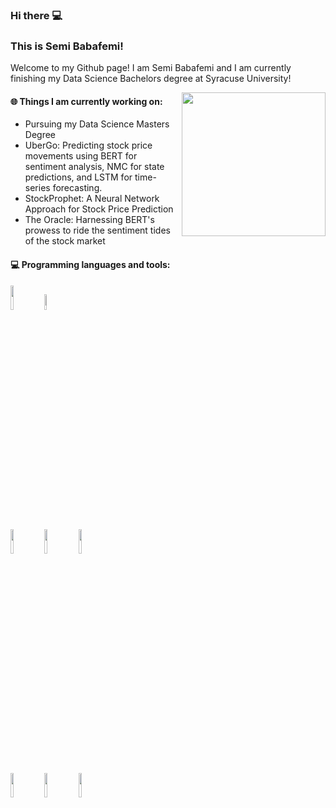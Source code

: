 ### Hi there  💻
### This is Semi Babafemi!

Welcome to my Github page! I am Semi Babafemi and I am currently finishing my Data Science Bachelors degree at Syracuse University!  

<img align='right' src="https://media.giphy.com/media/M9gbBd9nbDrOTu1Mqx/giphy.gif" width="230">



#### 🌐 Things I am currently working on: 
- Pursuing my Data Science Masters Degree 
- UberGo: Predicting stock price movements using BERT for sentiment analysis, NMC for state predictions, and LSTM for time-series forecasting.
- StockProphet: A Neural Network Approach for Stock Price Prediction
- The Oracle: Harnessing BERT's prowess to ride the sentiment tides of the stock market
  

#### :computer: Programming languages and tools: 
<code><img width="10%" src="https://www.vectorlogo.zone/logos/python/python-ar21.svg"></code>
<code><img width="8%" src="https://www.vectorlogo.zone/logos/r-project/r-project-icon.svg"></code>
<br />
<code><img width="10%" src="https://www.vectorlogo.zone/logos/pocoo_flask/pocoo_flask-ar21.svg"></code>
<code><img width="10%" src="https://www.vectorlogo.zone/logos/mysql/mysql-ar21.svg"></code>
<code><img width="10%" src="https://www.vectorlogo.zone/logos/mongodb/mongodb-ar21.svg"></code>
<br />
<code><img width="10%" src="https://www.vectorlogo.zone/logos/apache_spark/apache_spark-ar21.svg"></code>
<code><img width="10%" src="https://www.vectorlogo.zone/logos/apache_hadoop/apache_hadoop-ar21.svg"></code>
<code><img width="10%" src="https://www.vectorlogo.zone/logos/git-scm/git-scm-ar21.svg"></code>
</p>
